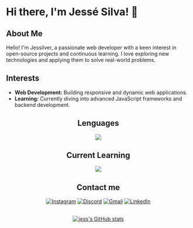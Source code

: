 <h1>Hi there, I'm Jessé Silva! 👋</h1>


<h2>About Me</h2>
<p>Hello! I'm <span>Jessilver</span>, a passionate web developer with a keen interest in open-source projects and continuous learning. I love exploring new technologies and applying them to solve real-world problems.</p>

<h2>Interests</h2>
<ul>
    <li><strong>Web Development:</strong> Building responsive and dynamic web applications.</li>
    <li><strong>Learning:</strong> Currently diving into advanced JavaScript frameworks and backend development.</li>
</ul>

<h2 align="center">Lenguages</h2>

<p align="center">
  <a href="https://skillicons.dev">
    <img src="https://skillicons.dev/icons?i=php,python,java,js,css,html" />
  </a>
</p>

<h2 align="center">Current Learning</h2>

<p align="center">
  <a href="https://skillicons.dev">
    <img src="https://skillicons.dev/icons?i=django,laravel,docker" />
  </a>
</p>

<h2 align="center">Contact me</h2>

<p align="center">
    <a href="https://instagram.com/jes.silv4" target="_blank"><img src="https://img.shields.io/badge/-Instagram-%23E4405F?style=for-the-badge&logo=instagram&logoColor=white" alt="Instagram"></a>
    <a href="#" target="_blank"><img src="https://img.shields.io/badge/Discord-7289DA?style=for-the-badge&logo=discord&logoColor=white" alt="Discord"></a>
    <a href="mailto:jesse1eliseu@gmail.com" target="_blank"><img src="https://img.shields.io/badge/-Gmail-%23333?style=for-the-badge&logo=gmail&logoColor=white" alt="Gmail"></a>
    <a href="https://www.linkedin.com/in/jess%C3%A9-eliseu-nunes-da-silva-68283127b/" target="_blank"><img src="https://img.shields.io/badge/-LinkedIn-%230077B5?style=for-the-badge&logo=linkedin&logoColor=white" alt="LinkedIn"></a>
</p>

<br>

<div align="center">
    <a href="https://github.com/anuraghazra/github-readme-stats">
        <img src="https://github-readme-stats.vercel.app/api?username=jessilver&show_icons=true&theme=dracula" alt="jess's GitHub stats">
    </a>
</div>

